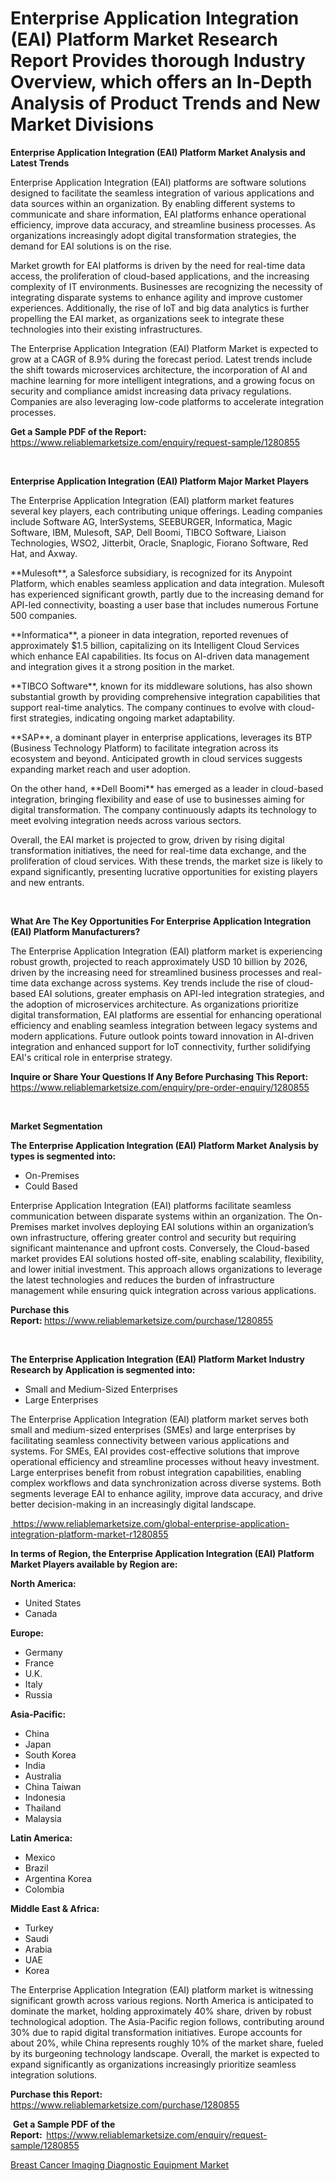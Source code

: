 <p><h1>Enterprise Application Integration (EAI) Platform Market Research Report Provides thorough Industry Overview, which offers an In-Depth Analysis of Product Trends and New Market Divisions</h1></p><p><strong>Enterprise Application Integration (EAI) Platform Market Analysis and Latest Trends</strong></p>
<p><p>Enterprise Application Integration (EAI) platforms are software solutions designed to facilitate the seamless integration of various applications and data sources within an organization. By enabling different systems to communicate and share information, EAI platforms enhance operational efficiency, improve data accuracy, and streamline business processes. As organizations increasingly adopt digital transformation strategies, the demand for EAI solutions is on the rise.</p><p>Market growth for EAI platforms is driven by the need for real-time data access, the proliferation of cloud-based applications, and the increasing complexity of IT environments. Businesses are recognizing the necessity of integrating disparate systems to enhance agility and improve customer experiences. Additionally, the rise of IoT and big data analytics is further propelling the EAI market, as organizations seek to integrate these technologies into their existing infrastructures.</p><p>The Enterprise Application Integration (EAI) Platform Market is expected to grow at a CAGR of 8.9% during the forecast period. Latest trends include the shift towards microservices architecture, the incorporation of AI and machine learning for more intelligent integrations, and a growing focus on security and compliance amidst increasing data privacy regulations. Companies are also leveraging low-code platforms to accelerate integration processes.</p></p>
<p><strong>Get a Sample PDF of the Report:&nbsp;</strong> <a href="https://www.reliablemarketsize.com/enquiry/request-sample/1280855?utm_campaign=2015&utm_medium=2&utm_source=Github&utm_content=ia&utm_term=27122024&utm_id=enterprise-application-integration-eai-platform">https://www.reliablemarketsize.com/enquiry/request-sample/1280855</a></p>
<p>&nbsp;</p>
<p><strong>Enterprise Application Integration (EAI) Platform Major Market Players</strong></p>
<p><p>The Enterprise Application Integration (EAI) platform market features several key players, each contributing unique offerings. Leading companies include Software AG, InterSystems, SEEBURGER, Informatica, Magic Software, IBM, Mulesoft, SAP, Dell Boomi, TIBCO Software, Liaison Technologies, WSO2, Jitterbit, Oracle, Snaplogic, Fiorano Software, Red Hat, and Axway.</p><p>**Mulesoft**, a Salesforce subsidiary, is recognized for its Anypoint Platform, which enables seamless application and data integration. Mulesoft has experienced significant growth, partly due to the increasing demand for API-led connectivity, boasting a user base that includes numerous Fortune 500 companies.</p><p>**Informatica**, a pioneer in data integration, reported revenues of approximately $1.5 billion, capitalizing on its Intelligent Cloud Services which enhance EAI capabilities. Its focus on AI-driven data management and integration gives it a strong position in the market.</p><p>**TIBCO Software**, known for its middleware solutions, has also shown substantial growth by providing comprehensive integration capabilities that support real-time analytics. The company continues to evolve with cloud-first strategies, indicating ongoing market adaptability.</p><p>**SAP**, a dominant player in enterprise applications, leverages its BTP (Business Technology Platform) to facilitate integration across its ecosystem and beyond. Anticipated growth in cloud services suggests expanding market reach and user adoption.</p><p>On the other hand, **Dell Boomi** has emerged as a leader in cloud-based integration, bringing flexibility and ease of use to businesses aiming for digital transformation. The company continuously adapts its technology to meet evolving integration needs across various sectors.</p><p>Overall, the EAI market is projected to grow, driven by rising digital transformation initiatives, the need for real-time data exchange, and the proliferation of cloud services. With these trends, the market size is likely to expand significantly, presenting lucrative opportunities for existing players and new entrants.</p></p>
<p>&nbsp;</p>
<p><strong>What Are The Key Opportunities For Enterprise Application Integration (EAI) Platform Manufacturers?</strong></p>
<p><p>The Enterprise Application Integration (EAI) platform market is experiencing robust growth, projected to reach approximately USD 10 billion by 2026, driven by the increasing need for streamlined business processes and real-time data exchange across systems. Key trends include the rise of cloud-based EAI solutions, greater emphasis on API-led integration strategies, and the adoption of microservices architecture. As organizations prioritize digital transformation, EAI platforms are essential for enhancing operational efficiency and enabling seamless integration between legacy systems and modern applications. Future outlook points toward innovation in AI-driven integration and enhanced support for IoT connectivity, further solidifying EAI's critical role in enterprise strategy.</p></p>
<p><strong>Inquire or Share Your Questions If Any Before Purchasing This Report:</strong> <a href="https://www.reliablemarketsize.com/enquiry/pre-order-enquiry/1280855?utm_campaign=2015&utm_medium=2&utm_source=Github&utm_content=ia&utm_term=27122024&utm_id=enterprise-application-integration-eai-platform">https://www.reliablemarketsize.com/enquiry/pre-order-enquiry/1280855</a></p>
<p>&nbsp;</p>
<p><strong>Market Segmentation</strong></p>
<p><strong>The Enterprise Application Integration (EAI) Platform Market Analysis by types is segmented into:</strong></p>
<p><ul><li>On-Premises</li><li>Could Based</li></ul></p>
<p><p>Enterprise Application Integration (EAI) platforms facilitate seamless communication between disparate systems within an organization. The On-Premises market involves deploying EAI solutions within an organization’s own infrastructure, offering greater control and security but requiring significant maintenance and upfront costs. Conversely, the Cloud-based market provides EAI solutions hosted off-site, enabling scalability, flexibility, and lower initial investment. This approach allows organizations to leverage the latest technologies and reduces the burden of infrastructure management while ensuring quick integration across various applications.</p></p>
<p><strong>Purchase this Report:&nbsp;</strong><a href="https://www.reliablemarketsize.com/purchase/1280855?utm_campaign=2015&utm_medium=2&utm_source=Github&utm_content=ia&utm_term=27122024&utm_id=enterprise-application-integration-eai-platform">https://www.reliablemarketsize.com/purchase/1280855</a></p>
<p>&nbsp;</p>
<p><strong>The Enterprise Application Integration (EAI) Platform Market Industry Research by Application is segmented into:</strong></p>
<p><ul><li>Small and Medium-Sized Enterprises</li><li>Large Enterprises</li></ul></p>
<p><p>The Enterprise Application Integration (EAI) platform market serves both small and medium-sized enterprises (SMEs) and large enterprises by facilitating seamless connectivity between various applications and systems. For SMEs, EAI provides cost-effective solutions that improve operational efficiency and streamline processes without heavy investment. Large enterprises benefit from robust integration capabilities, enabling complex workflows and data synchronization across diverse systems. Both segments leverage EAI to enhance agility, improve data accuracy, and drive better decision-making in an increasingly digital landscape.</p></p>
<p><a href="https://www.reliablemarketsize.com/global-enterprise-application-integration-platform-market-r1280855?utm_campaign=2015&utm_medium=2&utm_source=Github&utm_content=ia&utm_term=27122024&utm_id=enterprise-application-integration-eai-platform">&nbsp;https://www.reliablemarketsize.com/global-enterprise-application-integration-platform-market-r1280855</a></p>
<p><strong>In terms of Region, the Enterprise Application Integration (EAI) Platform Market Players available by Region are:</strong></p>
<p>
    <p> <strong> North America: </strong>
        <ul>
            <li>United States</li>
            <li>Canada</li>
        </ul>
        </p> 
    <p> <strong> Europe: </strong>
        <ul>
            <li>Germany</li>
            <li>France</li>
            <li>U.K.</li>
            <li>Italy</li>
            <li>Russia</li>
        </ul>
        </p> 
    <p> <strong> Asia-Pacific: </strong>
        <ul>
            <li>China</li>
            <li>Japan</li>
            <li>South Korea</li>
            <li>India</li>
            <li>Australia</li>
            <li>China Taiwan</li>
            <li>Indonesia</li>
            <li>Thailand</li>
            <li>Malaysia</li>
        </ul>
        </p> 
    <p> <strong> Latin America: </strong>
        <ul>
            <li>Mexico</li>
            <li>Brazil</li>
            <li>Argentina Korea</li>
            <li>Colombia</li>
        </ul>
        </p> 
    <p> <strong> Middle East & Africa: </strong>
        <ul>
            <li>Turkey</li>
            <li>Saudi</li>
            <li>Arabia</li>
            <li>UAE</li>
            <li>Korea</li>
        </ul>
    </p>
    </p>
<p><p>The Enterprise Application Integration (EAI) platform market is witnessing significant growth across various regions. North America is anticipated to dominate the market, holding approximately 40% share, driven by robust technological adoption. The Asia-Pacific region follows, contributing around 30% due to rapid digital transformation initiatives. Europe accounts for about 20%, while China represents roughly 10% of the market share, fueled by its burgeoning technology landscape. Overall, the market is expected to expand significantly as organizations increasingly prioritize seamless integration solutions.</p></p>
<p><strong>Purchase this Report: </strong><a href="https://www.reliablemarketsize.com/purchase/1280855?utm_campaign=2015&utm_medium=2&utm_source=Github&utm_content=ia&utm_term=27122024&utm_id=enterprise-application-integration-eai-platform">https://www.reliablemarketsize.com/purchase/1280855</a></p>
<p>&nbsp;<strong>Get a Sample PDF of the Report:&nbsp;&nbsp;</strong><a href="https://www.reliablemarketsize.com/enquiry/request-sample/1280855?utm_campaign=2015&utm_medium=2&utm_source=Github&utm_content=ia&utm_term=27122024&utm_id=enterprise-application-integration-eai-platform">https://www.reliablemarketsize.com/enquiry/request-sample/1280855</a></p>
<p><strong></strong></p>
<p><p><a href="https://github.com/santosh758595/Market-Research-Report-List-6/blob/main/breast-cancer-imaging-diagnostic-equipment-market.md?utm_campaign=2015&utm_medium=2&utm_source=Github&utm_content=ia&utm_term=27122024&utm_id=enterprise-application-integration-eai-platform">Breast Cancer Imaging Diagnostic Equipment Market</a></p></p>